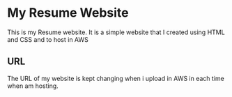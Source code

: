 
# My Resume Website

This is my Resume website. It is a simple website that I created using HTML and CSS and to host in AWS 

## URL

The URL of my website is kept changing when i upload in AWS  in each time when am hosting.
